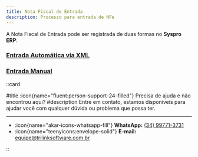 ```yaml
---
title: Nota Fiscal de Entrada
description: Processo para entrada de NFe
---
```


A Nota Fiscal de Entrada pode ser registrada de duas formas no **Syspro ERP**:

### [Entrada Automática via XML](/duvidas/syspro/movimento/_entrada-nfe-xml)

### [Entrada Manual](/duvidas/syspro/movimento/_entrada-nfe-manual)

::card

#title
:icon{name="fluent:person-support-24-filled"} Precisa de ajuda e não encontrou aqui?
#description
Entre em contato, estamos disponíveis para ajudar você com qualquer dúvida ou problema que possa ter.

---

- :icon{name="akar-icons-whatsapp-fill"} **WhatsApp:** [(34) 99771-3731](https://wa.me/trilinksoftware)
- :icon{name="teenyicons:envelope-solid"} **E-mail:** [equipe@trilinksoftware.com.br](mailto:equipe@trilinksoftware.com.br)

::
